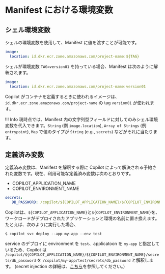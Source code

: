 # Manifest における環境変数

## シェル環境変数
シェルの環境変数を使用して、Manifest に値を渡すことが可能です。

``` yaml
image:
  location: id.dkr.ecr.zone.amazonaws.com/project-name:${TAG}
```

シェルが環境変数 `TAG=version01` を持っている場合、Manifest は次のように解釈されます。

```yaml
image:
  location: id.dkr.ecr.zone.amazonaws.com/project-name:version01
```

Copilot がコンテナを定義するときに使われるイメージは、`id.dkr.ecr.zone.amazonaws.com/project-name` の tag `version01` が使われます。 

!!! Info
    現時点では、Manifest 内の文字列型フィールドに対してのみシェル環境変数を代入できます。`String` (例 `image.location`), `Array of Strings` (例 `entrypoint`), `Map` で値のタイプが `String` (e.g., `secrets`) などがそれに当たります。

## 定義済み変数
定義済み変数は、Manifest を解釈する際に Copilot によって解決される予約された変数です。現在、利用可能な定義済み変数は次のとおりです。

- COPILOT_APPLICATION_NAME
- COPILOT_ENVIRONMENT_NAME

```yaml
secrets:
   DB_PASSWORD: /copilot/${COPILOT_APPLICATION_NAME}/${COPILOT_ENVIRONMENT_NAME}/secrets/db_password
```

Copilotは、`${COPILOT_APPLICATION_NAME}`と`${COPILOT_ENVIRONMENT_NAME}`を、ワークロードがデプロイされたアプリケーションと環境の名前に置き換えます。
たとえば、次のように実行した場合、

```
$ copilot svc deploy --app my-app --env test
```

service のデプロイに environment を `test`、applicatoon を `my-app` と指定しているため、Copilot は `/copilot/${COPILOT_APPLICATION_NAME}/${COPILOT_ENVIRONMENT_NAME}/secrets/db_password` を `/copilot/my-app/test/secrets/db_password` と解釈します。
(secret injection の詳細は、[こちら]((../developing/secrets.ja.md))を参照してください。)
